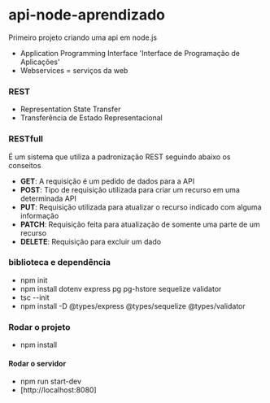 # api-node-aprendizado
Primeiro projeto criando uma api em node.js

- Application Programming Interface 'Interface de Programação de Aplicações'
- Webservices = serviços da web

### REST
- Representation State Transfer
- Transferência de Estado Representacional

### RESTfull
É um sistema que utiliza a padronização REST seguindo abaixo os conseitos 

- __GET__: A requisição é um pedido de dados para a API
- __POST__: Tipo de requisição utilizada para criar um recurso em uma determinada API
- __PUT__: Requisição utilizada para atualizar o recurso indicado com alguma informação
- __PATCH__: Requisição feita para atualização de somente uma parte de um recurso
- __DELETE__: Requisição para excluir um dado

### biblioteca e dependência
- npm init
- npm install dotenv express pg pg-hstore sequelize validator
- tsc --init
- npm install -D @types/express @types/sequelize @types/validator

### Rodar o projeto

* npm install
#### Rodar o servidor 
* npm run start-dev
* [http://localhost:8080]